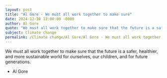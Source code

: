 ```yaml
---
layout: post
title: "Al Gore - We must all work together to make sure"
date: 2024-12-28 12:00:00 -0000
author: Al Gore
quote: "We must all work together to make sure that the future is a safer, healthier, and more sustainable world for ourselves, our children, and for future generations."
subject: Climate change
permalink: /Climate change/Al Gore/Al Gore - We must all work together to make sure
---
```


We must all work together to make sure that the future is a safer, healthier, and more sustainable world for ourselves, our children, and for future generations.

- Al Gore
